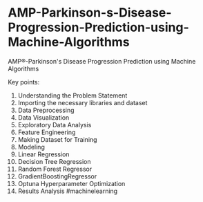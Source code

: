 # AMP-Parkinson-s-Disease-Progression-Prediction-using-Machine-Algorithms
AMP®-Parkinson's Disease Progression Prediction using Machine Algorithms


Key points: 
1. Understanding the Problem Statement
2. Importing the necessary libraries and dataset
3. Data Preprocessing
4. Data Visualization
5. Exploratory Data Analysis
6. Feature Engineering
7. Making Dataset for Training
8. Modeling
9. Linear Regression
10. Decision Tree Regression
11. Random Forest Regressor
12. GradientBoostingRegressor
13. Optuna Hyperparameter Optimization
14. Results Analysis #machinelearning
